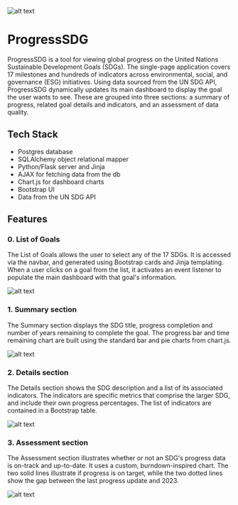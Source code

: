 ![alt text](https://github.com/Taiyo-SK/progressSDG/blob/main/static/screenshots/overview.png "page overview")
# ProgressSDG
ProgressSDG is a tool for viewing global progress on the United Nations Sustainable Development Goals (SDGs). The single-page application covers 17 milestones and hundreds of indicators across environmental, social, and governance (ESG) initiatives. Using data sourced from the UN SDG API, ProgressSDG dynamically updates its main dashboard to display the goal the user wants to see. These are grouped into three sections: a summary of progress, related goal details and indicators, and  an assessment of data quality.

## Tech Stack
- Postgres database
- SQLAlchemy object relational mapper
- Python/Flask server and Jinja
- AJAX for fetching data from the db
- Chart.js for dashboard charts 
- Bootstrap UI
- Data from the UN SDG API

## Features

### 0. List of Goals

The List of Goals allows the user to select any of the 17 SDGs. It is accessed via the navbar, and generated using Bootstrap cards and Jinja templating. When a user clicks on a goal from the list, it activates an event listener to populate the main dashboard with that goal's information.

![alt text](https://github.com/Taiyo-SK/progressSDG/blob/main/static/screenshots/list.png "list of goals")

### 1. Summary section

The Summary section displays the SDG title, progress completion and number of years remaining to complete the goal. The progress bar and time remaining chart are built using the standard bar and pie charts from chart.js.

![alt text](https://github.com/Taiyo-SK/progressSDG/blob/main/static/screenshots/summary.png "summary section")

### 2. Details section

 The Details section shows the SDG description and a list of its associated indicators. The indicators are specific metrics that comprise the larger SDG, and include their own progress percentages. The list of indicators are contained in a Bootstrap table.

![alt text](https://github.com/Taiyo-SK/progressSDG/blob/main/static/screenshots/details.png "details section")

### 3. Assessment section

The Assessment section illustrates whether or not an SDG's progress data is on-track and up-to-date. It uses a custom, burndown-inspired chart. The two solid lines illustrate if progress is on target, while the two dotted lines show the gap between the last progress update and 2023.

![alt text](https://github.com/Taiyo-SK/progressSDG/blob/main/static/screenshots/assessment.png "assessment section")
